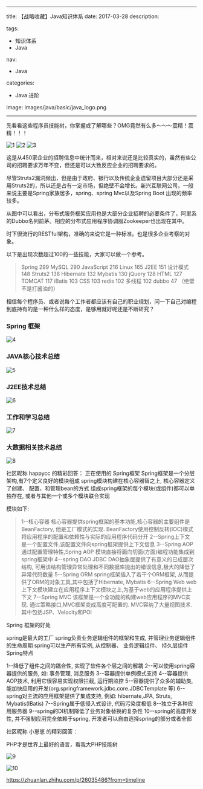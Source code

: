----
title: 【战略收藏】Java知识体系
date: 2017-03-28
description: 

tags:
- 知识体系
- Java

nav:
- Java

categories:
- Java 进阶

image: images/java/basic/java_logo.png

----
先看看这些程序员技能树，你掌握或了解哪些？OMG竟然有么多～～～震精！震精！！！

![1](./2017-03-28_java_acknowledge/1.png) 
![2](./2017-03-28_java_acknowledge/2.png) 
![3](./2017-03-28_java_acknowledge/3.png) 

这是从450家企业的招聘信息中统计而来，相对来说还是比较真实的，虽然有些公司的招聘要求万年不变，但还是可以大致反应企业的招聘要求的。

尽管Struts2漏洞频出，但是由于政府、银行以及传统企业遗留项目大部分还是采用Struts2的，所以还是占有一定市场，但绝壁不会增长。新兴互联网公司，一般来说主要是Spring家族居多，spring、spring Mvc以及Spring Boot 出现的频率较多。

从图中可以看出，分布式服务框架应用也是大部分企业招聘的必要条件了，阿里系的Dubbo名列前茅。相应的分布式应用程序协调服Zookeeper也出现在其中。

时下很流行的RESTful架构，准确的来说它是一种标准。也是很多企业考察的对象。

以下是出现次数超过100的一些技能，大家可以做一个参考。

>  Spring 299 
MySQL 290 
JavaScript 216
Linux 165
J2EE 151
设计模式 148
Struts2 138
Hibernate 132
Mybatis 130
jQuery 128
HTML 127
TOMCAT 117
iBatis 103
CSS 103
redis 102
多线程 102
dubbo 47 （绝壁不是打酱油的）

相信每个程序员、或者说每个工作者都应该有自己的职业规划，问一下自己对编程到底持有的是一种什么样的态度，是够用就好呢还是不断研究？

### Spring 框架

![4](./2017-03-28_java_acknowledge/4.png) 

### JAVA核心技术总结

![5](./2017-03-28_java_acknowledge/5.png) 

### J2EE技术总结
![6](./2017-03-28_java_acknowledge/6.png) 

### 工作和学习总结
![7](./2017-03-28_java_acknowledge/7.png) 

### 大数据相关技术总结
![8](./2017-03-28_java_acknowledge/8.png) 

社区昵称 happycc 的精彩回答：
正在使用的
Spring框架
Spring框架是一个分层架构,有7个定义良好的模块组成
spring模块构建在核心容器智之上, 核心容器定义了创建、 配置、和管理bean的方式
组成spring框架的每个模块(或组件)都可以单独存在, 或者与其他一个或多个模块联合实现

模块如下:
> 1--核心容器
核心容器提供spring框架的基本功能,核心容器的主要组件是BeanFactory, 他是工厂模式的实现. 
BeanFactory使用控制反转(IOC)模式将应用程序的配置和依赖性与实际的应用程序代码分开
2--Spring上下文
是一个配置文件,该配置文件向spring框架提供上下文信息
3--Spring AOP
通过配置管理特性,Spring AOP 模块直接将面向切面(方面)编程功能集成到spring框架中
4--spring DAO
JDBC DAO抽象层提供了有意义的已成层次结构, 可用该结构管理异常处理和不同数据库抛出的错误信息,极大的降低了异常代码数量
5--Spring ORM
spring框架插入了若干个ORM框架, 从而提供了ORM的对象工具,其中包括了Hibernate, Mybatis
6--Spring Web
web上下文模块建立在应用程序上下文模块之上,为基于web的应用程序提供上下文
7--Spring MVC
该框架是一个全功能的构建web应用程序的MVC实现. 通过策略接口,MVC框架变成高度可配置的. MVC容纳了大量视图技术. 其中包括JSP、Velocity和POI


Spring 框架的好处

spring是最大的工厂
spring负责业务逻辑组件的框架和生成, 并管理业务逻辑组件的生命周期
spring可以生产所有实例, 从控制器、 业务逻辑组件、 持久层组件
Spring特点

1--降低了组件之间的耦合性, 实现了软件各个层之间的解耦
2--可以使用spring容器提供的服务, 如: 事务管理, 消息服务
3--容器提供单例模式支持
4--容器提供AOP技术, 利用它很容易实现权限拦截, 运行期监控
5--容器提供了众多的辅助类, 能加快应用的开发(org.springframework.jdbc.core.JDBCTemplate 等)
6--spring对主流的应用框架提供了集成支持, 例如: hibernate,JPA, Struts, Mybatis(IBatis)
7--Spring属于低侵入式设计, 代码污染度极低
8--独立于各种应用服务器
9--spring的DI机制降低了业务对象替换的复杂性
10--spring的高度开发性, 并不强制应用完全依赖于spring, 开发者可以自由选择spring的部分或者全部

社区昵称 小崽崽 的精彩回答：

PHP才是世界上最好的语言，看我大PHP技能树

![9](./2017-03-28_java_acknowledge/9.png) 

![10](./2017-03-28_java_acknowledge/10.png) 

https://zhuanlan.zhihu.com/p/26035486?from=timeline